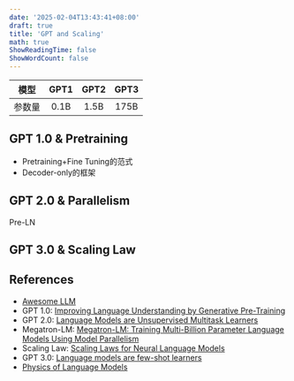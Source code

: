 ```yaml
---
date: '2025-02-04T13:43:41+08:00'
draft: true
title: 'GPT and Scaling'
math: true
ShowReadingTime: false
ShowWordCount: false
---
```


| 模型 | GPT1 | GPT2 | GPT3 |
| :-----: | :-----: | :-----: | :-----: |
| 参数量| 0.1B | 1.5B | 175B |

## GPT 1.0 & Pretraining

* Pretraining+Fine Tuning的范式
* Decoder-only的框架

## GPT 2.0 & Parallelism

Pre-LN

## GPT 3.0 & Scaling Law

## References

- [Awesome LLM](https://github.com/Hannibal046/Awesome-LLM?tab=readme-ov-file)
- GPT 1.0: [Improving Language Understanding
by Generative Pre-Training](https://www.cs.ubc.ca/~amuham01/LING530/papers/radford2018improving.pdf)
- GPT 2.0: [Language Models are Unsupervised Multitask Learners](https://cdn.openai.com/better-language-models/language_models_are_unsupervised_multitask_learners.pdf)
- Megatron-LM: [Megatron-LM: Training Multi-Billion Parameter Language Models Using Model Parallelism](https://arxiv.org/pdf/1909.08053)
- Scaling Law: [Scaling Laws for Neural Language Models](https://arxiv.org/pdf/2001.08361)
- GPT 3.0: [Language models are few-shot learners](https://papers.nips.cc/paper/2020/file/1457c0d6bfcb4967418bfb8ac142f64a-Paper.pdf)
- [Physics of Language Models](https://physics.allen-zhu.com/home)